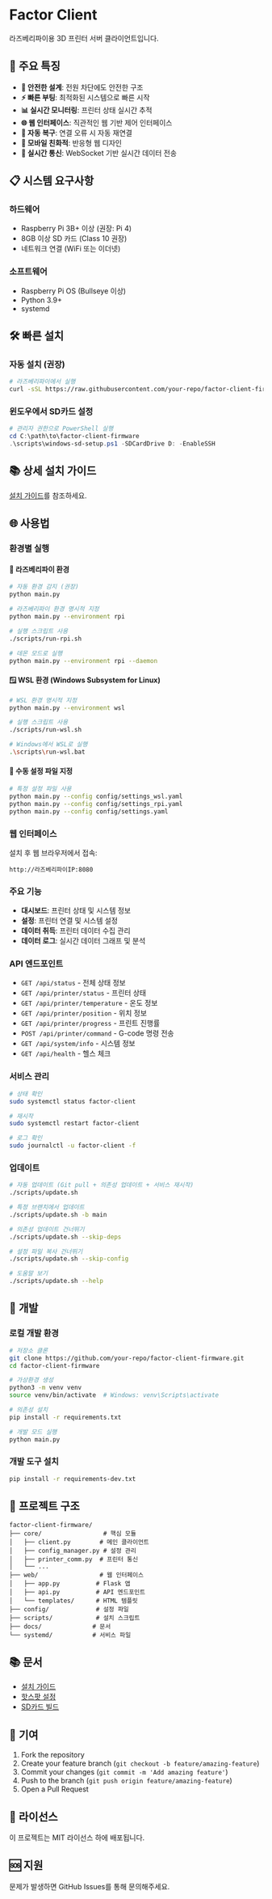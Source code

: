 # Factor Client

라즈베리파이용 3D 프린터 서버 클라이언트입니다.

## 🚀 주요 특징

- **🔌 안전한 설계**: 전원 차단에도 안전한 구조
- **⚡ 빠른 부팅**: 최적화된 시스템으로 빠른 시작
- **📊 실시간 모니터링**: 프린터 상태 실시간 추적
- **🌐 웹 인터페이스**: 직관적인 웹 기반 제어 인터페이스
- **🔧 자동 복구**: 연결 오류 시 자동 재연결
- **📱 모바일 친화적**: 반응형 웹 디자인
- **🔄 실시간 통신**: WebSocket 기반 실시간 데이터 전송

## 📋 시스템 요구사항

### 하드웨어
- Raspberry Pi 3B+ 이상 (권장: Pi 4)
- 8GB 이상 SD 카드 (Class 10 권장)
- 네트워크 연결 (WiFi 또는 이더넷)

### 소프트웨어
- Raspberry Pi OS (Bullseye 이상)
- Python 3.9+
- systemd

## 🛠️ 빠른 설치

### 자동 설치 (권장)

```bash
# 라즈베리파이에서 실행
curl -sSL https://raw.githubusercontent.com/your-repo/factor-client-firmware/main/scripts/install.sh | sudo bash
```

### 윈도우에서 SD카드 설정

```powershell
# 관리자 권한으로 PowerShell 실행
cd C:\path\to\factor-client-firmware
.\scripts\windows-sd-setup.ps1 -SDCardDrive D: -EnableSSH
```

## 📚 상세 설치 가이드

[설치 가이드](docs/installation_guide.md)를 참조하세요.

## 🌐 사용법

### 환경별 실행

#### 🐧 **라즈베리파이 환경**
```bash
# 자동 환경 감지 (권장)
python main.py

# 라즈베리파이 환경 명시적 지정
python main.py --environment rpi

# 실행 스크립트 사용
./scripts/run-rpi.sh

# 데몬 모드로 실행
python main.py --environment rpi --daemon
```

#### 🪟 **WSL 환경 (Windows Subsystem for Linux)**
```bash
# WSL 환경 명시적 지정
python main.py --environment wsl

# 실행 스크립트 사용
./scripts/run-wsl.sh

# Windows에서 WSL로 실행
.\scripts\run-wsl.bat
```

#### 🔧 **수동 설정 파일 지정**
```bash
# 특정 설정 파일 사용
python main.py --config config/settings_wsl.yaml
python main.py --config config/settings_rpi.yaml
python main.py --config config/settings.yaml
```

### 웹 인터페이스

설치 후 웹 브라우저에서 접속:

```
http://라즈베리파이IP:8080
```

### 주요 기능

- **대시보드**: 프린터 상태 및 시스템 정보
- **설정**: 프린터 연결 및 시스템 설정
- **데이터 취득**: 프린터 데이터 수집 관리
- **데이터 로그**: 실시간 데이터 그래프 및 분석

### API 엔드포인트

- `GET /api/status` - 전체 상태 정보
- `GET /api/printer/status` - 프린터 상태
- `GET /api/printer/temperature` - 온도 정보
- `GET /api/printer/position` - 위치 정보
- `GET /api/printer/progress` - 프린트 진행률
- `POST /api/printer/command` - G-code 명령 전송
- `GET /api/system/info` - 시스템 정보
- `GET /api/health` - 헬스 체크

### 서비스 관리

```bash
# 상태 확인
sudo systemctl status factor-client

# 재시작
sudo systemctl restart factor-client

# 로그 확인
sudo journalctl -u factor-client -f
```

### 업데이트

```bash
# 자동 업데이트 (Git pull + 의존성 업데이트 + 서비스 재시작)
./scripts/update.sh

# 특정 브랜치에서 업데이트
./scripts/update.sh -b main

# 의존성 업데이트 건너뛰기
./scripts/update.sh --skip-deps

# 설정 파일 복사 건너뛰기
./scripts/update.sh --skip-config

# 도움말 보기
./scripts/update.sh --help
```

## 🔧 개발

### 로컬 개발 환경

```bash
# 저장소 클론
git clone https://github.com/your-repo/factor-client-firmware.git
cd factor-client-firmware

# 가상환경 생성
python3 -m venv venv
source venv/bin/activate  # Windows: venv\Scripts\activate

# 의존성 설치
pip install -r requirements.txt

# 개발 모드 실행
python main.py
```

### 개발 도구 설치

```bash
pip install -r requirements-dev.txt
```

## 📁 프로젝트 구조

```
factor-client-firmware/
├── core/                 # 핵심 모듈
│   ├── client.py        # 메인 클라이언트
│   ├── config_manager.py # 설정 관리
│   ├── printer_comm.py  # 프린터 통신
│   └── ...
├── web/                 # 웹 인터페이스
│   ├── app.py          # Flask 앱
│   ├── api.py          # API 엔드포인트
│   └── templates/      # HTML 템플릿
├── config/             # 설정 파일
├── scripts/            # 설치 스크립트
├── docs/              # 문서
└── systemd/           # 서비스 파일
```

## 📚 문서

- [설치 가이드](docs/installation_guide.md)
- [핫스팟 설정](docs/hotspot_setup_guide.md)
- [SD카드 빌드](docs/sd_card_build_guide.md)

## 🤝 기여

1. Fork the repository
2. Create your feature branch (`git checkout -b feature/amazing-feature`)
3. Commit your changes (`git commit -m 'Add amazing feature'`)
4. Push to the branch (`git push origin feature/amazing-feature`)
5. Open a Pull Request

## 📄 라이선스

이 프로젝트는 MIT 라이선스 하에 배포됩니다.

## 🆘 지원

문제가 발생하면 GitHub Issues를 통해 문의해주세요. 
